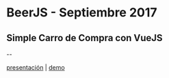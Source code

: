 # BeerJS - Septiembre 2017

## Simple Carro de Compra con VueJS

--

[presentación](https://juanbrujo.github.io/beerjs-sept2017/presentacion.html) | [demo](https://juanbrujo.github.io/beerjs-sept2017/)